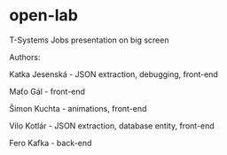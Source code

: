 # open-lab

T-Systems Jobs presentation on big screen

Authors:

Katka Jesenská - JSON extraction, debugging, front-end

Maťo Gál - front-end

Šimon Kuchta - animations, front-end

Vilo Kotlár - JSON extraction, database entity, front-end

Fero Kafka - back-end
